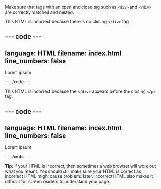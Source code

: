 Make sure that tags with an open and close tag such as `<div>` and `</div>` are correctly matched and nested.

This HTML is incorrect because there is no closing `</div>` tag. 

--- code ---
---
language: HTML
filename: index.html
line_numbers: false
---
<section>
<div><p>Lorem ipsum</p>
</section>
--- /code ---

This HTML is incorrect because the `</div>` appears before the closing `</p>` tag.

--- code ---
---
language: HTML
filename: index.html
line_numbers: false
---

<div><p>Lorem ipsum</div></p>

--- /code ---

**Tip:** If your HTML is incorrect, then sometimes a web browser will work out what you meant. You should still make sure your HTML is correct as incorrect HTML might cause problems later. Incorrect HTML also makes it difficult for screen readers to understand your page. 
